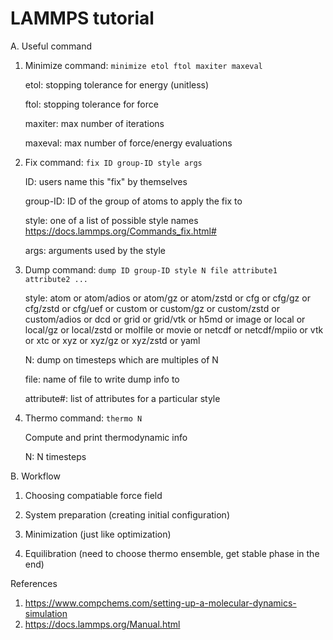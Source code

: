 # LAMMPS tutorial

A. Useful command

1. Minimize command: `minimize etol ftol maxiter maxeval`

   etol: stopping tolerance for energy (unitless)

   ftol: stopping tolerance for force

   maxiter: max number of iterations

   maxeval: max number of force/energy evaluations

2. Fix command: `fix ID group-ID style args`
   
   ID: users name this "fix" by themselves

   group-ID: ID of the group of atoms to apply the fix to

   style: one of a list of possible style names https://docs.lammps.org/Commands_fix.html#

   args: arguments used by the style

3. Dump command: `dump ID group-ID style N file attribute1 attribute2 ...`
   
   style: atom or atom/adios or atom/gz or atom/zstd or cfg or cfg/gz or cfg/zstd or cfg/uef or custom or custom/gz or custom/zstd or custom/adios or dcd or grid or grid/vtk or h5md or image or local     or local/gz or local/zstd or molfile or movie or netcdf or netcdf/mpiio or vtk or xtc or xyz or xyz/gz or xyz/zstd or yaml

   N: dump on timesteps which are multiples of N

   file: name of file to write dump info to

   attribute#: list of attributes for a particular style

4. Thermo command: `thermo N`
   
   Compute and print thermodynamic info

   N: N timesteps

B. Workflow

1. Choosing compatiable force field

2. System preparation (creating initial configuration)

3. Minimization (just like optimization)

4. Equilibration (need to choose thermo ensemble, get stable phase in the end)




References

1. https://www.compchems.com/setting-up-a-molecular-dynamics-simulation
2. https://docs.lammps.org/Manual.html

